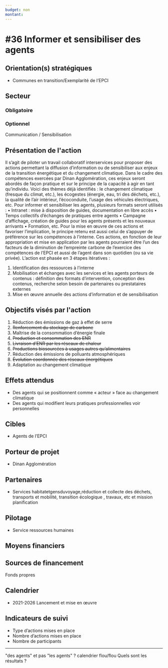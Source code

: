 ```yaml
---
budget: non
montant:
---
```


# #36 Informer et sensibiliser des agents

## Orientation(s) stratégiques

- Communes en transition/Exemplarité de l’EPCI

## Secteur
### Obligatoire



### Optionnel

Communication / Sensibilisation

## Présentation de l'action

Il s’agit de piloter un travail collaboratif interservices pour proposer des actions permettant la diffusion d’information ou de sensibiliser aux enjeux de la transition énergétique et du changement climatique. Dans le cadre des compétences exercées par Dinan Agglomération, ces enjeux seront abordés de façon pratique et sur le principe de la capacité à agir en tant qu’individu.
Voici des thèmes déjà identifiés : le changement climatique (fresque du climat, etc.), les écogestes (énergie, eau, tri des déchets, etc.), la qualité de l’air intérieur, l’écoconduite, l’usage des véhicules électriques, etc.
Pour informer et sensibiliser les agents, plusieurs formats seront utilisés :
• Intranet : mise à disposition de guides, documentation en libre accès
• Temps collectifs d’échanges de pratiques entre agents
• Campagne d’affichage, création de guides pour les agents présents et les nouveaux arrivants
• Formation, etc.
Pour la mise en œuvre de ces actions et favoriser l’implication, le principe retenu est aussi
celui de s’appuyer de préférence sur les compétences à l’interne.
Ces actions, en fonction de leur appropriation et mise en application par les agents pourraient être l’un des facteurs de la diminution de l’empreinte carbone de l’exercice des compétences de l’EPCI et aussi de l’agent dans son quotidien (ou sa vie privée).
L’action est phasée en 3 étapes itératives :
1. Identification des ressources à l’interne
2. Mobilisation et échanges avec les services et les agents porteurs de contenus :
définition des formats d’intervention, conception des contenus, recherche selon besoin de partenaires ou prestataires externes
3. Mise en œuvre annuelle des actions d’information et de sensibilisation

## Objectifs visés par l'action

1. Réduction des émissions de gaz à effet de serre
2. ~~Renforcement du stockage de carbone~~
3. Maîtrise de la consommation d’énergie finale
4. ~~Production et consommation des ENR~~
5. ~~Livraison d’ENR par les réseaux de chaleur~~
6. ~~Productions biosourcées à usages autres qu’alimentaires~~
7. Réduction des émissions de polluants atmosphériques
8. ~~Évolution coordonnée des réseaux énergétiques~~
9. Adaptation au changement climatique

## Effets attendus

- Des agents qui se positionnent comme « acteur » face au changement climatique
- Des agents qui modifient leurs pratiques professionnelles voir personnelles

## Cibles

- Agents de l’EPCI


## Porteur de projet

- Dinan Agglomération

## Partenaires

- Services habitatetgensduvoyage,réduction et collecte des déchets, transports et mobilité, transition écologique , travaux, etc et mission planification

## Pilotage

- Service ressources humaines

## Moyens financiers



## Sources de financement

Fonds propres

## Calendrier

- 2021-2026 Lancement et mise en œuvre

## Indicateurs de suivi

- Type d’actions mises en place
- Nombre d’actions mises en place
- Nombre de participants

---
"des agents" et pas "les agents" ?
calendrier flou/flou
Quels sont les résultats ?
